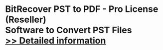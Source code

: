 # BitRecover PST to PDF - Pro License (Reseller)<br />Software to Convert PST Files<br />[>> Detailed information](https://secure.shareit.com/shareit/product.html?productid=300983994&affiliateid=200057808)